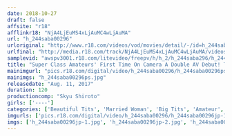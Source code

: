 ```yaml
---
date: 2018-10-27
draft: false
affsite: "r18"
afflinkr18: "NjA4LjEuMS4xLjAuMC4wLjAuMA"
url: "h_244saba00296"
urloriginal: "http://www.r18.com/videos/vod/movies/detail/-/id=h_244saba00296"
urlfinal: "http://media.r18.com/track/NjA4LjEuMS4xLjAuMC4wLjAuMA/videos/vod/movies/detail/-/id=h_244saba00296"
samplevid: "awspv3001.r18.com/litevideo/freepv/h/h_2/h_244saba296/h_244saba296_dmb_w.mp4"
title: "Super Class Amateurs' First Time On Camera A Double AV Debut! Two Completely Opposite Type Mama Friends Are Making Their AV Debuts An Ultra Pervert Mama Azumi A Horny Slut Mama Saki"
mainimgurl: "pics.r18.com/digital/video/h_244saba00296/h_244saba00296ps.jpg"
mainimgs: "h_244saba00296ps.jpg"
releasedate: "Aug. 11, 2017"
duration: 120
productioncomp: "Skyu Shiroto"
girls: ['----']
categories: ['Beautiful Tits', 'Married Woman', 'Big Tits', 'Amateur', 'Hi-Def']
imgurls: ['pics.r18.com/digital/video/h_244saba00296/h_244saba00296jp-1.jpg', 'pics.r18.com/digital/video/h_244saba00296/h_244saba00296jp-2.jpg', 'pics.r18.com/digital/video/h_244saba00296/h_244saba00296jp-3.jpg', 'pics.r18.com/digital/video/h_244saba00296/h_244saba00296jp-4.jpg', 'pics.r18.com/digital/video/h_244saba00296/h_244saba00296jp-5.jpg', 'pics.r18.com/digital/video/h_244saba00296/h_244saba00296jp-6.jpg', 'pics.r18.com/digital/video/h_244saba00296/h_244saba00296jp-7.jpg', 'pics.r18.com/digital/video/h_244saba00296/h_244saba00296jp-8.jpg', 'pics.r18.com/digital/video/h_244saba00296/h_244saba00296jp-9.jpg', 'pics.r18.com/digital/video/h_244saba00296/h_244saba00296jp-10.jpg', 'pics.r18.com/digital/video/h_244saba00296/h_244saba00296jp-11.jpg', 'pics.r18.com/digital/video/h_244saba00296/h_244saba00296jp-12.jpg', 'pics.r18.com/digital/video/h_244saba00296/h_244saba00296jp-13.jpg', 'pics.r18.com/digital/video/h_244saba00296/h_244saba00296jp-14.jpg', 'pics.r18.com/digital/video/h_244saba00296/h_244saba00296jp-15.jpg', 'pics.r18.com/digital/video/h_244saba00296/h_244saba00296jp-16.jpg', 'pics.r18.com/digital/video/h_244saba00296/h_244saba00296jp-17.jpg', 'pics.r18.com/digital/video/h_244saba00296/h_244saba00296jp-18.jpg', 'pics.r18.com/digital/video/h_244saba00296/h_244saba00296jp-19.jpg', 'pics.r18.com/digital/video/h_244saba00296/h_244saba00296jp-20.jpg']
imgs: ['h_244saba00296jp-1.jpg', 'h_244saba00296jp-2.jpg', 'h_244saba00296jp-3.jpg', 'h_244saba00296jp-4.jpg', 'h_244saba00296jp-5.jpg', 'h_244saba00296jp-6.jpg', 'h_244saba00296jp-7.jpg', 'h_244saba00296jp-8.jpg', 'h_244saba00296jp-9.jpg', 'h_244saba00296jp-10.jpg', 'h_244saba00296jp-11.jpg', 'h_244saba00296jp-12.jpg', 'h_244saba00296jp-13.jpg', 'h_244saba00296jp-14.jpg', 'h_244saba00296jp-15.jpg', 'h_244saba00296jp-16.jpg', 'h_244saba00296jp-17.jpg', 'h_244saba00296jp-18.jpg', 'h_244saba00296jp-19.jpg', 'h_244saba00296jp-20.jpg']
---
```


